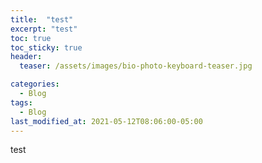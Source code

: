 ```yaml
---
title:  "test"
excerpt: "test"
toc: true
toc_sticky: true
header:
  teaser: /assets/images/bio-photo-keyboard-teaser.jpg

categories:
  - Blog
tags:
  - Blog
last_modified_at: 2021-05-12T08:06:00-05:00
---
```

test
